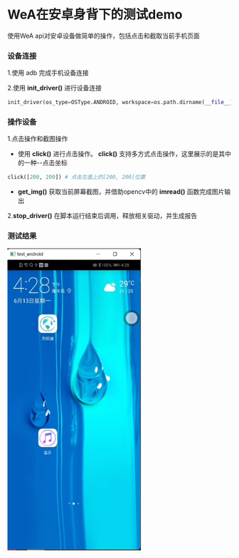 # WeA在安卓身背下的测试demo
使用WeA api对安卓设备做简单的操作，包括点击和截取当前手机页面

### 设备连接
1.使用 adb 完成手机设备连接

2.使用 **init_driver()** 进行设备连接

```python
init_driver(os_type=OSType.ANDROID, workspace=os.path.dirname(__file__), driver_lib=DriverLib.SCRCPY)
```
### 操作设备
1.点击操作和截图操作
- 使用 **click()** 进行点击操作。 **click()** 支持多方式点击操作，这里展示的是其中的一种--点击坐标
```python
click([200, 200]) # 点击左面上的[200, 200]位置
```
- **get_img()** 获取当前屏幕截图，并借助opencv中的 **imread()** 函数完成图片输出

2.**stop_driver()** 在脚本运行结束后调用，释放相关驱动，并生成报告

### 测试结果
<div align=left>
<img src="..\resource\img\test1.png" width=300>



